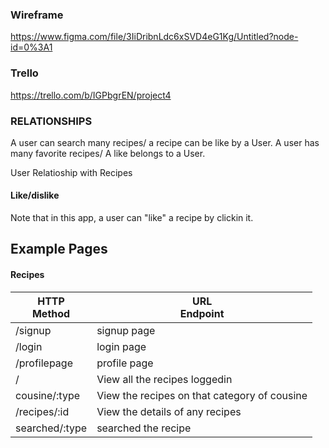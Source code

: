 
### Wireframe

https://www.figma.com/file/3IiDribnLdc6xSVD4eG1Kg/Untitled?node-id=0%3A1

### Trello
 
https://trello.com/b/IGPbgrEN/project4

### RELATIONSHIPS
A user can search many recipes/ a recipe can be like by a User.
A user has many favorite recipes/  A like belongs to a User.

User Relatioship with Recipes

#### Like/dislike

Note that in this app, a user can "like" a recipe by clickin it.



## Example Pages 

#### Recipes

|HTTP<br>Method|URL<br>Endpoint|
|---|---|
| /signup | signup page |
| /login | login page |
| /profilepage | profile page |
| / | View all the recipes loggedin |
| cousine/:type  | View the recipes on that category of cousine|
| /recipes/:id | View the details of any recipes |
| searched/:type | searched the recipe |